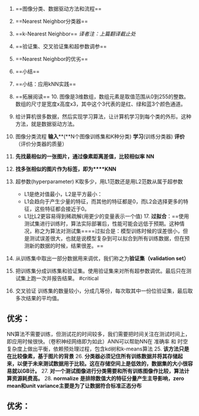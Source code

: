1. ==图像分类、数据驱动方法和流程==
2. ==Nearest Neighbor分类器==
3. ==k-Nearest Neighbor== _译者注：上篇翻译截止处_
4. ==验证集、交叉验证集和超参数调参==
5. ==Nearest Neighbor的优劣==
6. ==小结==
7. ==小结：应用kNN实践==
8. ==拓展阅读== 10. 图像是3维数组，数组元素是取值范围从0到255的整数。数组的尺寸是宽度x高度x3，其中这个3代表的是红、绿和蓝3个颜色通道。
11. 给计算机很多数据，然后实现学习算法，让计算机学习到每个类的外形。这种方法，就是数据驱动方法。
12. 图像分类流程 **输入****(**N个图像训练集和K种分类) **学习**(训练分类器) **评价**（评价分类器的质量）
13. **先找最相似的一张图片，通过像素距离差值，比较相似率** **NN**
14. **找多张相似的图片作为标签，即为****KNN**
15. 超参数(hyperparameter) K取多少，用L1范数还是用L2范数从属于超参数
    
    - L1是绝对值最小，L2是平方最小：
    - L1会趋向于产生少量的特征，而其他的特征都是0，而L2会选择更多的特征，这些特征都会接近于0。
    - L1比L2更容易得到稀疏解(用更少的变量表示一个值) 17. **过拟合**：==使用测试集进行训练时，算法实际部署后，性能可能会远低于预期。这种情况，称之为算法对测试集====过拟合是：模型训练时候的误差很小，但是测试误差很大，也就是说模型复杂到可以拟合到所有训练数据，但在预测新的数据的时候，结果很差。==
18. 从训练集中取出一部分数据用来调优，我们称之为**验证集（validation set）**
19. 把训练集分成训练集和验证集。使用验证集来对所有超参数调优。最后只在测试集上跑一次并报告结果。 #critical
20. 交叉验证 训练集的数量较小，分成几等份，每次取其中一份位验证集，最后取多次结果的平均值。 
## 优劣：

NN算法不需要训练，但测试花的时间较多，我们需要把时间关注在测试时间上，即应用时候很快。（卷积神经网络即为如此）ANN可以帮助NN在 准确率 和 时空复杂度上做出平衡，依赖预处理过程，包含kd树和k-means算法
 25. **该方法只是在比较像素，基于图片的背景**
26. **分类器必须记住所有训练数据并将其存储起来，以便于未来测试数据用于比较。这在存储空间上是低效的，数据集的大小很容易就以GB计。**
27. **对一个测试图像进行分类需要和所有训练图像作比较，算法计算资源耗费高。**
28. **normalize** **是排除数值大的特征分量产生主导影响，****zero mean****和****unit variance****主要是为了让数据符合标准正态分布**        
## 优劣：
